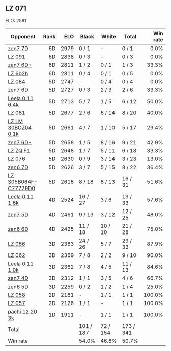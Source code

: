 ## LZ 071 ##

ELO: 2561

Opponent | Rank | ELO | Black | White | Total | Win rate
---------|-----:|----:|-------|-------|-------|-------:
[zen7 7D](zen7%207D.md) | 6D | 2979 | 0 / 1 | - | 0 / 1 | 0.0%
[LZ 091](LZ%20091.md) | 6D | 2838 | 0 / 3 | - | 0 / 3 | 0.0%
[zen7 6D+](zen7%206D+.md) | 6D | 2811 | 1 / 2 | 0 / 1 | 1 / 3 | 33.3%
[LZ 6b2h](LZ%206b2h.md) | 6D | 2811 | 0 / 4 | 0 / 1 | 0 / 5 | 0.0%
[LZ 084](LZ%20084.md) | 5D | 2747 | - | 0 / 4 | 0 / 4 | 0.0%
[zen7 6D](zen7%206D.md) | 5D | 2727 | 0 / 3 | 2 / 3 | 2 / 6 | 33.3%
[Leela 0.11 6.4k](Leela%200.11%206.4k.md) | 5D | 2713 | 5 / 7 | 1 / 5 | 6 / 12 | 50.0%
[LZ 081](LZ%20081.md) | 5D | 2677 | 2 / 6 | 6 / 14 | 8 / 20 | 40.0%
[LZ LM 30BOZ04 0.1k](LZ%20LM%2030BOZ04%200.1k.md) | 5D | 2661 | 4 / 7 | 1 / 10 | 5 / 17 | 29.4%
[zen7 6D-](zen7%206D-.md) | 5D | 2658 | 1 / 5 | 8 / 16 | 9 / 21 | 42.9%
[LZ ZQ F1](LZ%20ZQ%20F1.md) | 5D | 2648 | 1 / 7 | 5 / 11 | 6 / 18 | 33.3%
[LZ 076](LZ%20076.md) | 5D | 2630 | 0 / 9 | 3 / 14 | 3 / 23 | 13.0%
[zen6 7D](zen6%207D.md) | 5D | 2626 | 3 / 7 | 5 / 15 | 8 / 22 | 36.4%
[LZ S05B064F-C77779D0](LZ%20S05B064F-C77779D0.md) | 5D | 2618 | 8 / 18 | 8 / 13 | 16 / 31 | 51.6%
[Leela 0.11 1.6k](Leela%200.11%201.6k.md) | 4D | 2524 | 16 / 27 | 3 / 6 | 19 / 33 | 57.6%
[zen7 5D](zen7%205D.md) | 4D | 2461 | 9 / 13 | 3 / 12 | 12 / 25 | 48.0%
[zen6 6D](zen6%206D.md) | 4D | 2425 | 11 / 18 | 10 / 10 | 21 / 28 | 75.0%
[LZ 066](LZ%20066.md) | 3D | 2383 | 24 / 26 | 5 / 7 | 29 / 33 | 87.9%
[LZ 062](LZ%20062.md) | 3D | 2369 | 7 / 8 | 2 / 2 | 9 / 10 | 90.0%
[Leela 0.11 1.0k](Leela%200.11%201.0k.md) | 3D | 2362 | 7 / 8 | 4 / 5 | 11 / 13 | 84.6%
[zen7 4D](zen7%204D.md) | 3D | 2312 | 1 / 1 | 3 / 5 | 4 / 6 | 66.7%
[zen6 5D](zen6%205D.md) | 3D | 2259 | 0 / 2 | 1 / 2 | 1 / 4 | 25.0%
[LZ 058](LZ%20058.md) | 2D | 2181 | - | 1 / 1 | 1 / 1 | 100.0%
[LZ 057](LZ%20057.md) | 2D | 2126 | 1 / 1 | - | 1 / 1 | 100.0%
[pachi 12.20 3k](pachi%2012.20%203k.md) | 1D | 1911 | - | 1 / 1 | 1 / 1 | 100.0%
Total | | | 101 / 187 | 72 / 154 | 173 / 341 | 
Win rate| | | 54.0% | 46.8% | 50.7% | 
